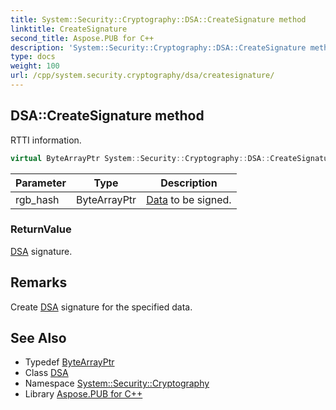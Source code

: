```yaml
---
title: System::Security::Cryptography::DSA::CreateSignature method
linktitle: CreateSignature
second_title: Aspose.PUB for C++
description: 'System::Security::Cryptography::DSA::CreateSignature method. RTTI information in C++.'
type: docs
weight: 100
url: /cpp/system.security.cryptography/dsa/createsignature/
---
```

## DSA::CreateSignature method


RTTI information.

```cpp
virtual ByteArrayPtr System::Security::Cryptography::DSA::CreateSignature(ByteArrayPtr rgb_hash)=0
```


| Parameter | Type | Description |
| --- | --- | --- |
| rgb_hash | ByteArrayPtr | [Data](../../../system.data/) to be signed. |

### ReturnValue

[DSA](../) signature.
## Remarks


Create [DSA](../) signature for the specified data. 
## See Also

* Typedef [ByteArrayPtr](../../../system/bytearrayptr/)
* Class [DSA](../)
* Namespace [System::Security::Cryptography](../../)
* Library [Aspose.PUB for C++](../../../)

